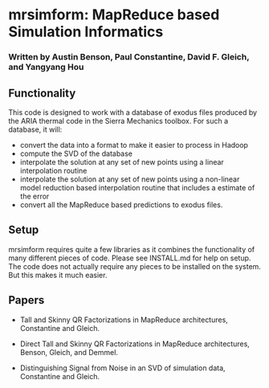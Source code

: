 mrsimform: MapReduce based Simulation Informatics
=========

### Written by Austin Benson, Paul Constantine, David F. Gleich, and Yangyang Hou

Functionality
-------------

This code is designed to work with a database of exodus files produced
by the ARIA thermal code in the Sierra Mechanics toolbox.  For such
a database, it will:
* convert the data into a format to make it easier to process in Hadoop
* compute the SVD of the database
* interpolate the solution at any set of new points using a linear
  interpolation routine
* interpolate the solution at any set of new points using a non-linear
  model reduction based interpolation routine that includes a estimate
  of the error
* convert all the MapReduce based predictions to exodus files.  

Setup
---------------

mrsimform requires quite a few libraries as it combines the
functionality of many different pieces of code.  Please see
INSTALL.md for help on setup.  The code does not actually 
require any pieces to be installed on the system.  But this 
makes it much easier.


Papers
------

* Tall and Skinny QR Factorizations in MapReduce architectures,
Constantine and Gleich.

* Direct Tall and Skinny QR Factorizations in MapReduce architectures,
Benson, Gleich, and Demmel.

* Distinguishing Signal from Noise in an SVD of simulation data,
Constantine and Gleich.


